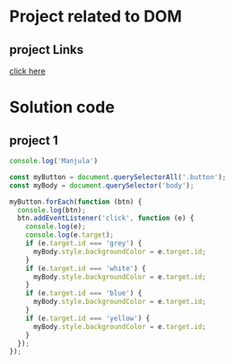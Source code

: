 # Project related to DOM

## project Links
[click here](https://stackblitz.com/edit/dom-project-chaiaurcode?file=index.html)

# Solution code

## project 1

``` JavaScript
console.log('Manjula')

const myButton = document.querySelectorAll('.button');
const myBody = document.querySelector('body');

myButton.forEach(function (btn) {
  console.log(btn);
  btn.addEventListener('click', function (e) {
    console.log(e);
    console.log(e.target);
    if (e.target.id === 'grey') {
      myBody.style.backgroundColor = e.target.id;
    }
    if (e.target.id === 'white') {
      myBody.style.backgroundColor = e.target.id;
    }
    if (e.target.id === 'blue') {
      myBody.style.backgroundColor = e.target.id;
    }
    if (e.target.id === 'yellow') {
      myBody.style.backgroundColor = e.target.id;
    }
  });
});


```